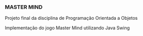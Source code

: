 ### MASTER MIND

Projeto final da disciplina de Programação Orientada a Objetos

Implementação do jogo Master Mind utilizando Java Swing